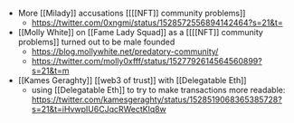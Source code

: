 - More [[Milady]] accusations [[[[NFT]] community problems]]
    - https://twitter.com/0xngmi/status/1528572556894142464?s=21&t=
- [[Molly White]] on [[Fame Lady Squad]] as a [[[[NFT]] community problems]] turned out to be male founded
    - https://blog.mollywhite.net/predatory-community/
    - https://twitter.com/molly0xfff/status/1527792614564560899?s=21&t=m
- [[Kames Geraghty]] [[web3 of trust]] with [[Delegatable Eth]]
    - using [[Delegatable Eth]] to try to make transactions more readable: https://twitter.com/kamesgeraghty/status/1528519068365385728?s=21&t=iHvwpIU6CJqcRWectKlq8w
